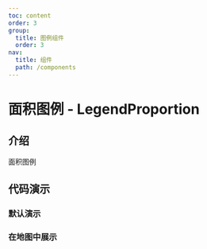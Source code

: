 ```yaml
---
toc: content
order: 3
group:
  title: 图例组件
  order: 3
nav:
  title: 组件
  path: /components
---
```


# 面积图例 - LegendProportion

## 介绍

面积图例

## 代码演示

### 默认演示

<code src="./demos/default.tsx" defaultShowCode></code>

### 在地图中展示

<code src="./demos/map-default.tsx" defaultShowCode></code>

<API></API>
